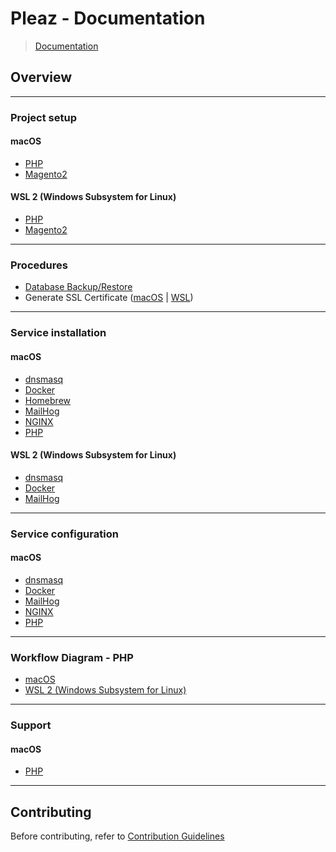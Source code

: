 # Pleaz - Documentation

> [Documentation](./readme.md)

## Overview

---

### Project setup

#### macOS

- [PHP](project-setup/macos/platform/php/default.md)
- [Magento2](project-setup/macos/platform/php/magento2.md)

#### WSL 2 (Windows Subsystem for Linux)

- [PHP](project-setup/wsl2/platform/php/default.md)
- [Magento2](project-setup/wsl2/platform/php/magento2.md)

---

### Procedures

- [Database Backup/Restore](procedure/database-backup-restore.md)
- Generate SSL Certificate ([macOS](procedure/macos/ssl-certificates.md) | [WSL](procedure/wsl2/ssl-certificates.md))

---

### Service installation

#### macOS

- [dnsmasq](installation/macos/dnsmasq.md)
- [Docker](installation/macos/docker.md)
- [Homebrew](installation/macos/homebrew.md)
- [MailHog](installation/macos/mailhog.md)
- [NGINX](installation/macos/nginx.md)
- [PHP](installation/macos/php.md)

#### WSL 2 (Windows Subsystem for Linux)
- [dnsmasq](installation/wsl2/dnsmasq.md)
- [Docker](installation/wsl2/docker.md)
- [MailHog](installation/wsl2/mailhog.md)

---

### Service configuration

#### macOS
- [dnsmasq](configuration/services/macos/dnsmasq.md)
- [Docker](configuration/services/macos/docker.md)
- [MailHog](configuration/services/macos/mailhog.md)
- [NGINX](configuration/services/macos/nginx.md)
- [PHP](configuration/services/macos/php.md)

---

### Workflow Diagram - PHP

- [macOS](workflow/macos/workflow.md)
- [WSL 2 (Windows Subsystem for Linux)](workflow/wsl2/workflow.md)

---

### Support

#### macOS

- [PHP](support/php.md)

---

## Contributing

Before contributing, refer to [Contribution Guidelines](./../CONTRIBUTING.md)
